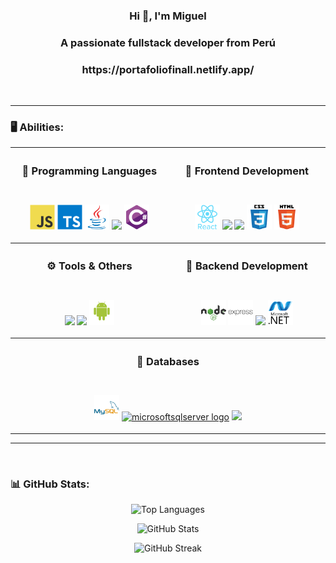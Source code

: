 <h3 align="center">Hi 👋, I'm Miguel</h1>
<h3 align="center">A passionate fullstack developer from Perú</h3>
<h3 align="center">https://portafoliofinall.netlify.app/</h3>
<br>

---
### 🖥️ Abilities:

<table>
<tr>
<th align="center" width="500" height="1">
 <h3>🧠 Programming Languages</h3>
</th>
<th align="center" width="500" height="1">
  <h3>🎨 Frontend Development</h3>
</th>
</tr>
<tr align="center">
<td>
 <h3></h3>
        <p>
          <a href="https://developer.mozilla.org/en-US/docs/Web/JavaScript" target="_blank"><img src="https://raw.githubusercontent.com/devicons/devicon/master/icons/javascript/javascript-original.svg" width="40" /></a>
          <a href="https://www.typescriptlang.org/" target="_blank"><img src="https://raw.githubusercontent.com/devicons/devicon/master/icons/typescript/typescript-original.svg" width="40" /></a>
          <a href="https://www.java.com/" target="_blank"><img src="https://raw.githubusercontent.com/devicons/devicon/master/icons/java/java-original.svg" width="40" /></a>
          <a href="https://kotlinlang.org/" target="_blank"><img src="https://www.vectorlogo.zone/logos/kotlinlang/kotlinlang-icon.svg" width="40" /></a>
          <a href="https://learn.microsoft.com/en-us/dotnet/csharp/" target="_blank"><img src="https://raw.githubusercontent.com/devicons/devicon/master/icons/csharp/csharp-original.svg" width="40" /></a>
        </p>
</td>
<td>
 <h3></h3>
        <p>
          <a href="https://reactjs.org/" target="_blank"><img src="https://raw.githubusercontent.com/devicons/devicon/master/icons/react/react-original-wordmark.svg" width="40" /></a>
          <a href="https://nextjs.org/" target="_blank"><img src="https://cdn.worldvectorlogo.com/logos/nextjs-2.svg" width="40" /></a>
          <a href="https://tailwindcss.com/" target="_blank"><img src="https://www.vectorlogo.zone/logos/tailwindcss/tailwindcss-icon.svg" width="40" /></a>
          <a href="https://developer.mozilla.org/en-US/docs/Web/CSS" target="_blank"><img src="https://raw.githubusercontent.com/devicons/devicon/master/icons/css3/css3-original-wordmark.svg" width="40" /></a>
          <a href="https://developer.mozilla.org/en-US/docs/Web/HTML" target="_blank"><img src="https://raw.githubusercontent.com/devicons/devicon/master/icons/html5/html5-original-wordmark.svg" width="40" /></a>
        </p>
</td>
</tr>
<tr>
    <th align="center" width="500" height="1">
        <h3>⚙️ Tools & Others</h3>
    </th>
    <th align="center" width="500" height="1">
        <h3>🧰 Backend Development</h3>
    </th>
</tr>
<tr align="center">
    <td>
        <h3></h3>
        <p>
            <a href="https://git-scm.com/" target="_blank"><img src="https://www.vectorlogo.zone/logos/git-scm/git-scm-icon.svg" width="40" /></a>
            <a href="https://www.postman.com/" target="_blank"><img src="https://www.vectorlogo.zone/logos/getpostman/getpostman-icon.svg" width="40" /></a>
            <a href="https://developer.android.com/" target="_blank"><img src="https://raw.githubusercontent.com/devicons/devicon/master/icons/android/android-original-wordmark.svg" width="40" /></a>
        </p>
    </td>
    <td>
        <h3></h3>
        <p>
            <a href="https://nodejs.org/" target="_blank"><img src="https://raw.githubusercontent.com/devicons/devicon/master/icons/nodejs/nodejs-original-wordmark.svg" width="40" /></a>
            <a href="https://expressjs.com/" target="_blank"><img src="https://raw.githubusercontent.com/devicons/devicon/master/icons/express/express-original-wordmark.svg" width="40" /></a>
            <a href="https://spring.io/" target="_blank"><img src="https://www.vectorlogo.zone/logos/springio/springio-icon.svg" width="40" /></a>
            <a href="https://dotnet.microsoft.com/" target="_blank"><img src="https://raw.githubusercontent.com/devicons/devicon/master/icons/dot-net/dot-net-original-wordmark.svg" width="40" /></a>
        </p>
    </td>
</tr>
<tr>
    <th align="center" colspan="2" height="1">
        <h3>💾 Databases</h3>
    </th>
</tr>
<tr align="center">
    <td colspan="2">
      <h3></h3>
        <p>
          <a href="https://www.mysql.com/" target="_blank"><img src="https://raw.githubusercontent.com/devicons/devicon/master/icons/mysql/mysql-original-wordmark.svg" width="40" /></a>
          <a href="https://www.microsoft.com/en-us/sql-server" target="_blank"> <img src="https://cdn.jsdelivr.net/gh/devicons/devicon/icons/microsoftsqlserver/microsoftsqlserver-plain-wordmark.svg"height="40" alt="microsoftsqlserver logo"  /></a>
          <a href="https://firebase.google.com/" target="_blank"><img src="https://www.vectorlogo.zone/logos/firebase/firebase-icon.svg" width="40" /></a>
        </p>
    </td>
</tr>
</table>

---
<br>

### 📊 GitHub Stats:
<div align="center">
        <p>
          <img src="https://github-readme-stats.vercel.app/api/top-langs?username=mikexd27&theme=dark&show_icons=true&locale=en&layout=compact" alt="Top Languages" />
        </p>
        <p>
          <img src="https://github-readme-stats.vercel.app/api?username=mikexd27&theme=dark&show_icons=true&locale=en" alt="GitHub Stats" />
        </p>
        <p>
          <img src="https://github-readme-streak-stats.herokuapp.com/?user=mikexd27&theme=dark&show_icons=true" alt="GitHub Streak" />
        </p>
</div>

